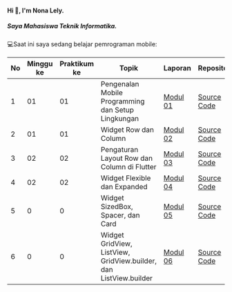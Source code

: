 #### Hi 👋, I'm Nona Lely. 
##### Saya Mahasiswa Teknik Informatika.

💻Saat ini saya sedang belajar pemrograman mobile:

| No  | Minggu ke  | Praktikum ke  | Topik  | Laporan | Repository |
| ------------ | ------------ | ------------ | ------------ | ------------ | ------------ | 
|  1 | 01  | 01  | Pengenalan Mobile Programming dan Setup Lingkungan  | [Modul 01]() | [Source Code](https://github.com/nonalely/Modul1) |
|  2 | 01  | 01  | Widget Row dan Column | [Modul 02]()| [Source Code]() |
|  3 | 02  | 02  | Pengaturan Layout Row dan Column di Flutter  | [Modul 03]()| [Source Code]() |
|  4 | 02  | 02  | Widget Flexible dan Expanded  | [Modul 04]()| [Source Code]() |
|  5 | 0  | 0  | Widget SizedBox, Spacer, dan Card | [Modul 05]()| [Source Code]() |
|  6 | 0  | 0  | Widget GridView, ListView, GridView.builder, dan ListView.builder | [Modul 06]()| [Source Code]() |
